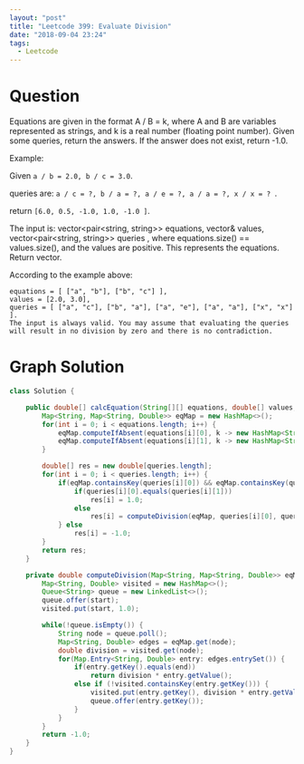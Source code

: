 ```yaml
---
layout: "post"
title: "Leetcode 399: Evaluate Division"
date: "2018-09-04 23:24"
tags:
  - Leetcode
---
```


# Question
Equations are given in the format A / B = k, where A and B are variables represented as strings, and k is a real number (floating point number). Given some queries, return the answers. If the answer does not exist, return -1.0.

Example:

Given `a / b = 2.0, b / c = 3.0`.

queries are: `a / c = ?, b / a = ?, a / e = ?, a / a = ?, x / x = ? `.

return `[6.0, 0.5, -1.0, 1.0, -1.0 ]`.

The input is: vector<pair<string, string>> equations, vector<double>& values, vector<pair<string, string>> queries , where equations.size() == values.size(), and the values are positive. This represents the equations. Return vector<double>.

According to the example above:

```
equations = [ ["a", "b"], ["b", "c"] ],
values = [2.0, 3.0],
queries = [ ["a", "c"], ["b", "a"], ["a", "e"], ["a", "a"], ["x", "x"] ].
The input is always valid. You may assume that evaluating the queries will result in no division by zero and there is no contradiction.
```

# Graph Solution
```java
class Solution {

    public double[] calcEquation(String[][] equations, double[] values, String[][] queries) {
        Map<String, Map<String, Double>> eqMap = new HashMap<>();
        for(int i = 0; i < equations.length; i++) {
            eqMap.computeIfAbsent(equations[i][0], k -> new HashMap<String, Double>()).put(equations[i][1], values[i]);
            eqMap.computeIfAbsent(equations[i][1], k -> new HashMap<String, Double>()).put(equations[i][0], 1.0 / values[i]);
        }

        double[] res = new double[queries.length];
        for(int i = 0; i < queries.length; i++) {
            if(eqMap.containsKey(queries[i][0]) && eqMap.containsKey(queries[i][1])) {
                if(queries[i][0].equals(queries[i][1]))
                    res[i] = 1.0;
                else
                    res[i] = computeDivision(eqMap, queries[i][0], queries[i][1]);
            } else
                res[i] = -1.0;
        }
        return res;
    }

    private double computeDivision(Map<String, Map<String, Double>> eqMap, String start, String end) {
        Map<String, Double> visited = new HashMap<>();
        Queue<String> queue = new LinkedList<>();
        queue.offer(start);
        visited.put(start, 1.0);

        while(!queue.isEmpty()) {
            String node = queue.poll();
            Map<String, Double> edges = eqMap.get(node);
            double division = visited.get(node);
            for(Map.Entry<String, Double> entry: edges.entrySet()) {
                if(entry.getKey().equals(end))
                    return division * entry.getValue();
                else if (!visited.containsKey(entry.getKey())) {
                    visited.put(entry.getKey(), division * entry.getValue());
                    queue.offer(entry.getKey());
                }
            }
        }
        return -1.0;
    }
}
```
